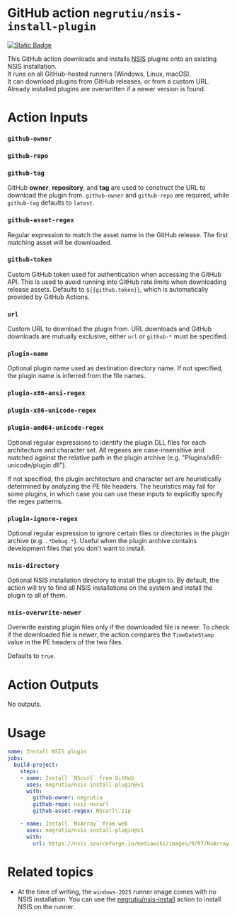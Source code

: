 # GitHub action `negrutiu/nsis-install-plugin`

[![Static Badge](https://img.shields.io/badge/GitHub%20Marketplace-negrutiu%2Fnsis--install--plugin-blue?style=flat-square&logo=github)
](https://github.com/marketplace/actions/install-nsis-plugin)

This GitHub action downloads and installs [NSIS](https://nsis.sourceforge.io/Main_Page) plugins onto an existing NSIS installation.  
It runs on all GitHub-hosted runners (Windows, Linux, macOS).  
It can download plugins from GitHub releases, or from a custom URL.  
Already installed plugins are overwritten if a newer version is found.

# Action Inputs

### `github-owner`
### `github-repo`
### `github-tag`

GitHub **owner**, **repository**, and **tag** are used to construct the URL to download the plugin from. `github-owner` and `github-repo` are required, while `github-tag` defaults to `latest`.

### `github-asset-regex`

Regular expression to match the asset name in the GitHub release. The first matching asset will be downloaded.

### `github-token`

Custom GitHub token used for authentication when accessing the GitHub API. This is used to avoid running into GitHub rate limits when downloading release assets. Defaults to `${{github.token}}`, which is automatically provided by GitHub Actions.

### `url`

Custom URL to download the plugin from. URL downloads and GitHub downloads are mutually exclusive, either `url` or `github-*` must be specified.

### `plugin-name`

Optional plugin name used as destination directory name. If not specified, the plugin name is inferred from the file names.

### `plugin-x86-ansi-regex`
### `plugin-x86-unicode-regex`
### `plugin-amd64-unicode-regex`

Optional regular expressions to identify the plugin DLL files for each architecture and character set. All regexes are case-insensitive and matched against the relative path in the plugin archive (e.g. "Plugins/x86-unicode/plugin.dll").

If not specified, the plugin architecture and character set are heuristically determined by analyzing the PE file headers. The heuristics may fail for some plugins, in which case you can use these inputs to explicitly specify the regex patterns.

### `plugin-ignore-regex`

Optional regular expression to ignore certain files or directories in the plugin archive (e.g. `.*Debug.*`).
Useful when the plugin archive contains development files that you don't want to install.

### `nsis-directory`

Optional NSIS installation directory to install the plugin to. By default, the action will try to find all NSIS installations on the system and install the plugin to all of them.

### `nsis-overwrite-newer`

Overwrite existing plugin files only if the downloaded file is newer. To check if the downloaded file is newer, the action compares the `TimeDateStamp` value in the PE headers of the two files.

Defaults to `true`.

# Action Outputs

No outputs.

# Usage

```yaml
name: Install NSIS plugin
jobs:
  build-project:
    steps:
    - name: Install `NScurl` from GitHub
      uses: negrutiu/nsis-install-plugin@v1
      with:
        github-owner: negrutiu
        github-repo: nsis-nscurl
        github-asset-regex: NScurl\.zip

    - name: Install `NsArray` from web
      uses: negrutiu/nsis-install-plugin@v1
      with:
        url: https://nsis.sourceforge.io/mediawiki/images/9/97/NsArray.zip
```

# Related topics

- At the time of writing, the `windows-2025` runner image comes with no NSIS installation.
You can use the [negrutiu/nsis-install](https://github.com/marketplace/actions/install-nsis-compiler) action to install NSIS on the runner.